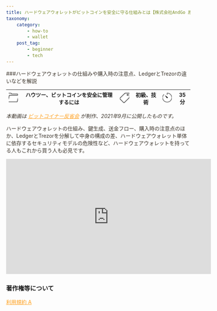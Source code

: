 ```yaml
---
title: ハードウェアウォレットがビットコインを安全に守る仕組みとは【株式会社AndGo 原利英 氏】
taxonomy:
    category:
        - how-to
        - wallet
    post_tag:
        - beginner
        - tech
---
```


<style>
img[alt*="Category"], 
img[alt*="Tag"], 
img[alt*="Time"] {
    width:30px;
    height:30px;
    object-fit: cover;
}
p {
    color: #3d362d;
}
a {
    color: #ff9f1c;
}
a:hover {
    color: #2ec4b6;
}
</style>

<script type="text/javascript" src="//ajax.googleapis.com/ajax/libs/jquery/1.10.2/jquery.min.js"></script>
<script language="JavaScript">
$(document).ready( function () {
   $("a[href^='http']:not([href*='" + location.hostname + "'])").attr('target', '_blank');
})
</script>
###ハードウェアウォレットの仕組みや購入時の注意点、LedgerとTrezorの違いなどを解説

|  ![Category](/_images/category.png)  |  ハウツー、ビットコインを安全に管理するには |  ![Tag](/_images/tag.png)  |  初級、技術  | ![Time](/_images/timer.png)  |  35分  |
| ---- | ---- | ---- | ---- | ---- | ---- |

*本動画は [ビットコイナー反省会](https://www.youtube.com/channel/UCRP9Ij6gL9IViB7MS3Ez9aw) が制作、2021年9月に公開したものです。*

ハードウェアウォレットの仕組み、鍵生成、送金フロー、購入時の注意点のほか、LedgerとTrezorを分解して中身の構成の差、ハードウェアウォレット単体に依存するセキュリティモデルの危険性など、ハードウェアウォレットを持ってる人もこれから買う人も必見です。

<center><iframe width="560" height="315" src="https://www.youtube.com/embed/aimC1r4VdFE" title="YouTube video player" frameborder="0" allow="accelerometer; autoplay; clipboard-write; encrypted-media; gyroscope; picture-in-picture" allowfullscreen></iframe></center>


### 著作権等について
[利用規約 A](https://lostinbitcoin.jp/copyright/#uaa)